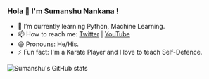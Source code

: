 ### Hola 👋 I'm Sumanshu Nankana !

- 🌱 I’m currently learning Python, Machine Learning.
- 📫 How to reach me: [Twitter](https://twitter.com/sumanshunankana) | [YouTube](https://www.youtube.com/channel/UCjNw0PpE3gKX_GCKMkT2BUA)
- 😄 Pronouns: He/His.
- ⚡ Fun fact: I'm a Karate Player and I love to teach Self-Defence.


![Sumanshu's GitHub stats](https://github-readme-stats.vercel.app/api?username=Sumanshu-Nankana&show_icons=true&theme=radical)


<!--
**Sumanshu-Nankana/Sumanshu-Nankana** is a ✨ _special_ ✨ repository because its `README.md` (this file) appears on your GitHub profile.

Here are some ideas to get you started:

- 🔭 I’m currently working on ...
- 👯 I’m looking to collaborate on ...
- 🤔 I’m looking for help with ...
- 💬 Ask me about ...
-->
